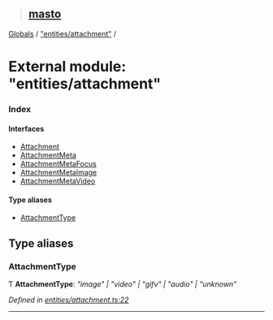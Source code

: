 > ## [masto](../README.md)

[Globals](../globals.md) / ["entities/attachment"](_entities_attachment_.md) /

# External module: "entities/attachment"

### Index

#### Interfaces

* [Attachment](../interfaces/_entities_attachment_.attachment.md)
* [AttachmentMeta](../interfaces/_entities_attachment_.attachmentmeta.md)
* [AttachmentMetaFocus](../interfaces/_entities_attachment_.attachmentmetafocus.md)
* [AttachmentMetaImage](../interfaces/_entities_attachment_.attachmentmetaimage.md)
* [AttachmentMetaVideo](../interfaces/_entities_attachment_.attachmentmetavideo.md)

#### Type aliases

* [AttachmentType](_entities_attachment_.md#attachmenttype)

## Type aliases

###  AttachmentType

Ƭ **AttachmentType**: *"image" | "video" | "gifv" | "audio" | "unknown"*

*Defined in [entities/attachment.ts:22](https://github.com/neet/masto.js/blob/635a2aa/src/entities/attachment.ts#L22)*

___